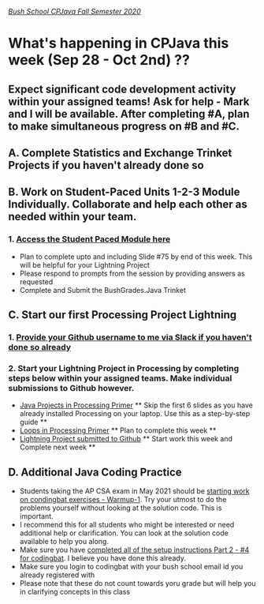 [_Bush School CPJava Fall Semester 2020_](https://chandrunarayan.github.io/cpjava/)

# What's happening in CPJava this week (Sep 28 - Oct 2nd) ??

## Expect significant code development activity within your assigned teams! Ask for help - Mark and I will be available. After completing #A, plan to make simultaneous progress on #B and #C.

## A. Complete Statistics and Exchange Trinket Projects if you haven't already done so

## B. Work on Student-Paced Units 1-2-3 Module Individually. Collaborate and help each other as needed within your team.

### 1. [Access the Student Paced Module here](https://app.peardeck.com/student/tixodenzx) 
* Plan to complete upto and including Slide #75 by end of this week. This will be helpful for your Lightning Project
* Please respond to prompts from the session by providing answers as requested
* Complete and Submit the BushGrades.Java Trinket 

## C. Start our first Processing Project Lightning

### 1. [Provide your Github username to me via Slack if you haven't done so already](https://app.slack.com/client/TTS9Y46VC)

### 2. Start your Lightning Project in Processing by completing steps below within your assigned teams. Make individual submissions to Github however.

* [Java Projects in Processing Primer](https://docs.google.com/presentation/d/1-v54sjlDWhh2NRTpCfKCnjfjBkRb68b5VSSColeW920/edit) ** Skip the first 6 slides as you have already installed Processing on your laptop. Use this as a step-by-step guide **
* [Loops in Processing Primer](https://docs.google.com/document/d/1YdJtQQWZ2Ii8TG-9FyqizUkCkasd9pfta5MkGjKJGHU/edit) ** Plan to complete this week **
* [Lightning Project submitted to Github](https://github.com/chandrunarayan/Lightning#lightning-project-for-cpjava-class) ** Start work this week and Complete next week **

## D. Additional Java Coding Practice
* Students taking the AP CSA exam in May 2021 should be [starting work on condingbat exercises - Warmup-1](https://codingbat.com/java/Warmup-1).  Try your utmost to do the problems yourself without looking at the solution code.  This is important.
* I recommend this for all students who might be interested or need additional help or clarification. You can look at the solution code available to help you along.
* Make sure you have [completed all of the setup instructions Part 2 - #4 for codingbat](https://classroom.google.com/c/MTI2MDgzMTM2MDgw/a/MTI3MDIzMTA3OTY4/details). I believe you have done this already. 
* Make sure you login to codingbat with your bush school email id you already registered with
* Please note that these do not count towards yoru grade but will help you in clarifying concepts in this class